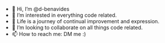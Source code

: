 - 👋 Hi, I’m @d-benavides
- 👀 I’m interested in everything code related.
- 🌱 Life is a journey of continual improvement and expression.
- 💞️ I’m looking to collaborate on all things code related.
- 📫 How to reach me: DM me :)

<!---
d-benavides/d-benavides is a ✨ special ✨ repository because its `README.md` (this file) appears on your GitHub profile.
You can click the Preview link to take a look at your changes.
--->
